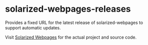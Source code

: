 # solarized-webpages-releases
Provides a fixed URL for the latest release of solarized-webpages to support automatic updates.

Visit [Solarized Webpages](https://github.com/tyost/solarized-webpages/) for the actual project and source code.
